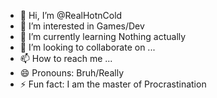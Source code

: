- 👋 Hi, I’m @RealHotnCold
- 👀 I’m interested in Games/Dev
- 🌱 I’m currently learning Nothing actually
- 💞️ I’m looking to collaborate on ...
- 📫 How to reach me ...
- 😄 Pronouns: Bruh/Really
- ⚡ Fun fact: I am the master of Procrastination

<!---
RealHotnCold/RealHotnCold is a ✨ special ✨ repository because its `README.md` (this file) appears on your GitHub profile.
You can click the Preview link to take a look at your changes.
--->
